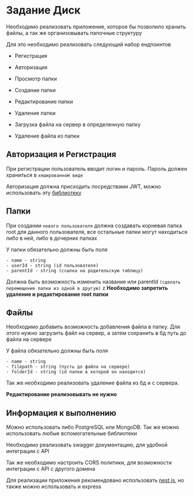 # Задание Диск

Необходимо реализовать приложение, которое бы позволило хранить файлы, а так же организовывать папочные структуру

Для это необходимо реализовать следующий набор ендпоинтов

- Регистрация
- Авторизация

- Просмотр папки
- Создание папки
- Редактирование папки
- Удаление папки

- Загрузка файла на сервер в определенную папку
- Удаление файла из папки

## Авторизация и Регистрация

При регистрации пользователь вводит логин и пароль. Пароль должен храниться в `хешированном виде`

Авторизация должна присходить посредствами JWT, можно использовать эту [библиотеку](https://www.npmjs.com/package/jsonwebtoken)

## Папки

При создании `нового пользователя` должна создавать корневая папка root для данного пользователя, все остальные папки могут
находиться либо в ней, либо в дочерних папках

У папки обязательно должны быть поля

    - name - string
    - userId - string (id пользователя)
    - parentId - string (ссылка на родительскую таблицу)

Должна быть возможность изменить название или parentId `(сделать перемещение папки из одной в другую)`
z
**Необходимо запретить удаление и редактирование root папки**

## Файлы

Необходимо добавить возможность добавления файла в папку.
Для этого нужно загрузить файл на сервер, а затем сохранить в бд путь до файла на сервере

У файла обязательно должны быть поля

    - name - string
    - filepath - string (пусть до файла на сервере)
    - folderId - string (id папки в которой он находится)

Так же необходимо реализовать удаление файла из бд и с сервера.

**Редактирование реализовывать не нужно**

## Информация к выполнению

Можно использовать либо PostgreSQL или MongoDB. Так же можно использовать любые вспомогательные библиотеки

Необходимо реализовать swagger документацию, для удобной интеграции с API

Так же необходимо настроить CORS политики, для возможности интеграции с API с другого домена

Для реализации приложения рекомендовано использовать [nest.js](https://docs.nestjs.com/), но также можно использовать и express
